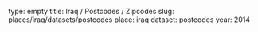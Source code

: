 type: empty
title: Iraq / Postcodes / Zipcodes
slug: places/iraq/datasets/postcodes
place: iraq
dataset: postcodes
year: 2014
